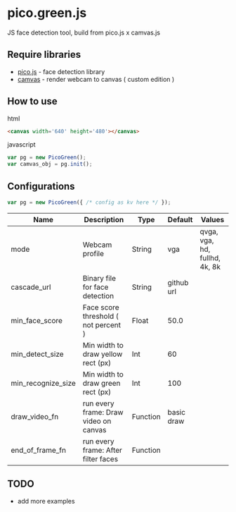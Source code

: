 # pico.green.js
JS face detection tool, build from pico.js x camvas.js

## Require libraries
* <a href='https://github.com/tehnokv/picojs'>pico.js</a> - face detection library
* <a href='https://github.com/diewland/camvas'>camvas</a> - render webcam to canvas ( custom edition )

## How to use
html
```html
<canvas width='640' height='480'></canvas>
```

javascript
```javascript
var pg = new PicoGreen();
var camvas_obj = pg.init();
```

## Configurations
```javascript
var pg = new PicoGreen({ /* config as kv here */ });
```
| Name               | Description                           | Type     | Default    | Values                        |
| ------------------ | ------------------------------------- | -------- | ---------- | ----------------------------- |
| mode               | Webcam profile                        | String   | vga        | qvga, vga, hd, fullhd, 4k, 8k |
| cascade_url        | Binary file for face detection        | String   | github url |                               |
| min_face_score     | Face score threshold ( not percent )  | Float    | 50.0       |                               |
| min_detect_size    | Min width to draw yellow rect (px)    | Int      | 60         |                               |
| min_recognize_size | Min width to draw green rect (px)     | Int      | 100        |                               |
| draw_video_fn      | run every frame: Draw video on canvas | Function | basic draw |                               |
| end_of_frame_fn    | run every frame: After filter faces   | Function |            |                               |

## TODO
* add more examples
